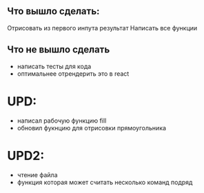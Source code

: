 ## Что вышло сделать:

Отрисовать из первого инпута результат
Написать все функции

## Что не вышло сделать

- написать тесты для кода
- оптимальнее отрендерить это в react


# UPD:
+ написал рабочую функцию fill
+ обновил фукнцию для отрисовки прямоугольника

# UPD2:

+ чтение файла
+ функция которая может считать несколько команд подряд